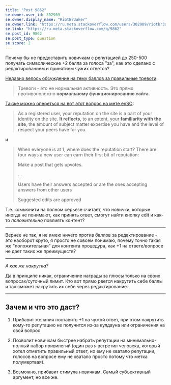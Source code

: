 ```yaml
---
title: "Post 9862"
se.owner.user_id: 302909
se.owner.display_name: "RiotBr3aker"
se.owner.link: "https://ru.meta.stackoverflow.com/users/302909/riotbr3aker"
se.link: "https://ru.meta.stackoverflow.com/q/9862"
se.post_id: 9862
se.post_type: question
se.score: 2
---
```

<p>Почему бы не предоставить новичкам с репутацией до 250-500 получать символические +2 балла за голоса "за", как это сделано с редактированием и принятием чужих ответов?</p>

<p><a href="https://ru.meta.stackoverflow.com/questions/9353/%D0%9F%D0%BE%D1%87%D0%B5%D0%BC%D1%83-%D0%B1%D1%8B-%D0%BD%D0%B5-%D0%BD%D0%B0%D0%B3%D1%80%D0%B0%D0%B6%D0%B4%D0%B0%D1%82%D1%8C-%D1%80%D0%B5%D0%BF%D1%83%D1%82%D0%B0%D1%86%D0%B8%D0%B5%D0%B9-%D0%B7%D0%B0-%D0%BF%D0%BE%D0%BB%D0%B5%D0%B7%D0%BD%D1%8B%D0%B5-%D1%82%D1%80%D0%B5%D0%B2%D0%BE%D0%B3%D0%B8">Недавно велось обсуждение на тему баллов за правильные тревоги</a>:</p>

<blockquote>
  <p>Тревоги - это не нормальная активность. Это прямо противоположно
  <strong>нормальному функционированию сайта</strong>.</p>
</blockquote>

<p><a href="https://meta.stackexchange.com/questions/7237/how-does-reputation-work">Также можно опереться на вот этот вопрос на мете enSO</a>:</p>

<blockquote>
  <p>As a registered user, your reputation on the site is a part of your
  identity on the site. <strong>It reflects</strong>, to an extent, your
  <strong>familiarity with the site</strong>, the amount of subject matter expertise you have and the level of respect your peers have for you.</p>
</blockquote>

<p>и</p>

<blockquote>
  <p>When everyone is at 1, where does the reputation start? There are four
  ways a new user can earn their first bit of reputation:</p>
  
  <p>Make a post that gets upvotes.</p>
  
  <p>...</p>
  
  <p>Users have their answers accepted or are the ones accepting answers
  from other users</p>
  
  <p>Suggested edits are approved</p>
</blockquote>

<p>Т.е. комьюнити на полном серьезе считает, что новички, которые иногда не понимают, как принять ответ, смогут найти кнопку edit и как-то <em>положительно</em> повлиять контент?</p>

<hr>

<p>Вернее не так, я не имею ничего против баллов за редактирование - это наоборот круто, я просто не совсем понимаю, почему точно такая же "положительная" для контента процедура, как +1 на ответе/вопросе не дает таких же преимуществ?</p>

<hr>

<p><em>А как же накрутка?</em></p>

<p>Да в принципе никак, ограничение награды за плюсы только на своих вопросах/суточный лимит. Кто вот прямо рвется накрутить себе баллы и так сможет накрутить их себе через редактирование.</p>

<hr>

<h2>Зачем и что это даст?</h2>

<ol>
<li><p>Прибавит желания поставить +1 на чужой ответ, при этом накрутить кому-то репутацию не получится из-за кулдауна или ограничения на свой вопрос</p></li>
<li><p>Позволит новичкам быстрее набрать репутации на минимально-полный набор привилегий (один раз я встретил человека, который хотел отметить правильный ответ, но ему не хватало репутации, голосов на вопросе ему не хватало просто потому что метка полумертвая).</p></li>
<li><p>Возможно, прибавит стимула новичкам. Самый субъективный аргумент, но все же.</p></li>
</ol>
